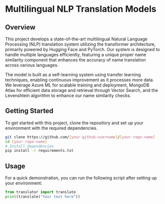 

# Multilingual NLP Translation Models 

## Overview

This project develops a state-of-the-art multilingual Natural Language Processing (NLP) translation system utilizing the transformer architecture, primarily powered by Hugging Face and PyTorch. Our system is designed to handle multiple languages efficiently, featuring a unique proper name similarity component that enhances the accuracy of name translation across various languages.

The model is built as a self-learning system using transfer learning techniques, enabling continuous improvement as it processes more data. We leverage Azure ML for scalable training and deployment, MongoDB Atlas for efficient data storage and retrieval through Vector Search, and the Levenshtein algorithm to enhance our name similarity checks.


## Getting Started

To get started with this project, clone the repository and set up your environment with the required dependencies.

```bash
git clone https://github.com/[your-github-username]/[your-repo-name]
cd [your-repo-name]
# Install dependencies
pip install -r requirements.txt
```

## Usage

For a quick demonstration, you can run the following script after setting up your environment:

```python
from translator import translate
print(translate("Your text here"))
```



